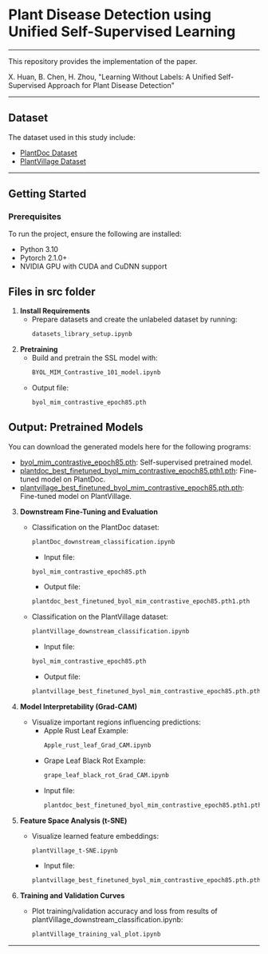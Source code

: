 # Plant Disease Detection using Unified Self-Supervised Learning
---
This repository provides the implementation of the paper.

X. Huan, B. Chen, H. Zhou, "Learning Without Labels: A Unified Self-Supervised Approach for Plant Disease Detection" 

---
## Dataset
The dataset used in this study include:
- [PlantDoc Dataset](https://github.com/pratikkayal/PlantDoc-Dataset)
- [PlantVillage Dataset](https://github.com/spMohanty/PlantVillage-Dataset)
---       
## Getting Started
### Prerequisites
To run the project, ensure the following are installed:
- Python 3.10   
- Pytorch 2.1.0+
- NVIDIA GPU with CUDA and CuDNN support


## Files in src folder

1. **Install Requirements**
   - Prepare datasets and create the unlabeled dataset by running:
     ```bash
     datasets_library_setup.ipynb
     ```
2. **Pretraining**
   - Build and pretrain the SSL model with:
     ```bash
     BYOL_MIM_Contrastive_101_model.ipynb
     ```
   - Output file:
     ```bash
     byol_mim_contrastive_epoch85.pth
     ```
## Output: Pretrained Models
You can download the generated models here for the following programs:

- [byol_mim_contrastive_epoch85.pth](https://drive.google.com/file/d/1VubUCwEF2W9CgI_2SKQloLtDzkrfwSVC/view?usp=sharing): Self-supervised pretrained model.
- [plantdoc_best_finetuned_byol_mim_contrastive_epoch85.pth1.pth](https://drive.google.com/file/d/1LiMHRE4pDQ9-pbMNlwHE9YiuokctUNDn/view?usp=sharing): Fine-tuned model on PlantDoc.
- [plantvillage_best_finetuned_byol_mim_contrastive_epoch85.pth.pth](https://drive.google.com/file/d/1diQCL78KXzptXAlKZjXcF7GFH1KEu7R2/view?usp=sharing): Fine-tuned model on PlantVillage.
3. **Downstream Fine-Tuning and Evaluation**
   - Classification on the PlantDoc dataset:
     ```bash
     plantDoc_downstream_classification.ipynb
     ```
     - Input file:
     ```bash
     byol_mim_contrastive_epoch85.pth
     ```
     - Output file:
     ```bash
     plantdoc_best_finetuned_byol_mim_contrastive_epoch85.pth1.pth
     ```
   - Classification on the PlantVillage dataset:
     ```bash
     plantVillage_downstream_classification.ipynb
     ```
     - Input file:
     ```bash
     byol_mim_contrastive_epoch85.pth
     ```
     - Output file:
     ```bash
     plantvillage_best_finetuned_byol_mim_contrastive_epoch85.pth.pth
     ```
4. **Model Interpretability (Grad-CAM)**
   - Visualize important regions influencing predictions:
     - Apple Rust Leaf Example:
       ```bash
       Apple_rust_leaf_Grad_CAM.ipynb
       ```
     - Grape Leaf Black Rot Example:
       ```bash
       grape_leaf_black_rot_Grad_CAM.ipynb
       ```
     - Input file:
       ```bash
       plantdoc_best_finetuned_byol_mim_contrastive_epoch85.pth1.pth
       ```

5. **Feature Space Analysis (t-SNE)**
   - Visualize learned feature embeddings:
     ```bash
     plantVillage_t-SNE.ipynb
     ```
     - Input file:
     ```bash
     plantvillage_best_finetuned_byol_mim_contrastive_epoch85.pth.pth
     ```
6. **Training and Validation Curves**
   - Plot training/validation accuracy and loss from results of plantVillage_downstream_classification.ipynb:
     ```bash
     plantVillage_training_val_plot.ipynb
     ```
---

